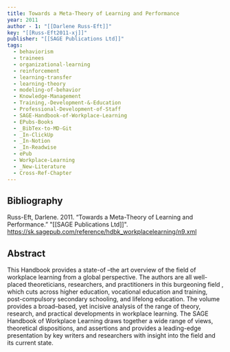 ```yaml
---
title: Towards a Meta-Theory of Learning and Performance
year: 2011
author - 1: "[[Darlene Russ-Eft]]"
key: "[[Russ-Eft2011-xj]]"
publisher: "[[SAGE Publications Ltd]]"
tags:
  - behaviorism
  - trainees
  - organizational-learning
  - reinforcement
  - learning-transfer
  - learning-theory
  - modeling-of-behavior
  - Knowledge-Management
  - Training,-Development-&-Education
  - Professional-Development-of-Staff
  - SAGE-Handbook-of-Workplace-Learning
  - EPubs-Books
  - _BibTex-to-MD-Git
  - _In-ClickUp
  - _In-Notion
  - _In-Readwise
  - ePub
  - Workplace-Learning
  - _New-Literature
  - Cross-Ref-Chapter
---
```


## Bibliography
Russ-Eft, Darlene. 2011. “Towards a Meta-Theory of Learning and Performance.” "[[SAGE Publications Ltd]]". https://sk.sagepub.com/reference/hdbk_workplacelearning/n9.xml

## Abstract
This Handbook provides a state-of –the art overview of the field of workplace learning from a global perspective. The authors are all well-placed theoreticians, researchers, and practitioners in this burgeoning field , which cuts across higher education, vocational education and training, post-compulsory secondary schooling, and lifelong education. The volume provides a broad–based, yet incisive analysis of the range of theory, research, and practical developments in workplace learning. The SAGE Handbook of Workplace Learning draws together a wide range of views, theoretical dispositions, and assertions and provides a leading-edge presentation by key writers and researchers with insight into the field and its current state.